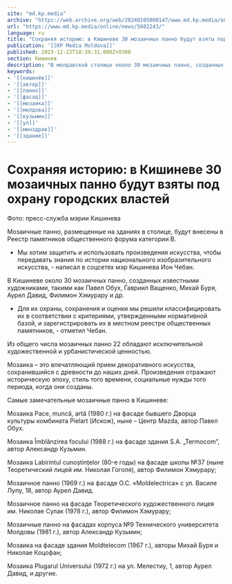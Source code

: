 ```yaml
---
site: "md.kp.media"
archive: "https://web.archive.org/web/20240105000147/www.md.kp.media/online/news/5602243/"
url: "https://www.md.kp.media/online/news/5602243/"
language: ru
title: "Сохраняя историю: в Кишиневе 30 мозаичных панно будут взяты под охрану городских властей"
publication: '[[KP Media Moldova]]'
published: 2023-12-22T18:39:31.000Z+0300
section: Кишинев
description: "В молдавской столице около 30 мозаичных панно, созданных известными художниками, такими как Павел Обух, Гавриил Ващенко, Михай Буря, Аурел Давид, Филимон Хэмурару и другие"
keywords:
- '[[кишинёв]]'
- '[[автор]]'
- '[[панно]]'
- '[[фасад]]'
- '[[мозаика]]'
- '[[молдова]]'
- '[[кузьмин]]'
- '[[ул]]'
- '[[минздрав]]'
- '[[здание]]'
---
```


# Сохраняя историю: в Кишиневе 30 мозаичных панно будут взяты под охрану городских властей

Фото: пресс-служба мэрии Кишинева

Мозаичные панно, размещенные на зданиях в столице, будут внесены в Реестр памятников общественного форума категории В.

- Мы хотим защитить и использовать произведения искусства, чтобы передавать знания по истории национального изобразительного искусства, - написал в соцсетях мэр Кишинева Ион Чебан.

В Кишиневе около 30 мозаичных панно, созданных известными художниками, такими как Павел Обух, Гавриил Ващенко, Михай Буря, Аурел Давид, Филимон Хэмурару и др.

- Для их охраны, сохранения и оценки мы решили классифицировать их в соответствии с критериями, утвержденными нормативной базой, и зарегистрировать их в местном реестре общественных памятников, - отметил Чебан.

Из общего числа мозаичных панно 22 обладают исключительной художественной и урбанистической ценностью.

Мозаика – это впечатляющий прием декоративного искусства, сохранившийся с древности до наших дней. Произведения отражают историческую эпоху, стиль того времени, социальные нужды того периода, когда они созданы.

Самые замечательные мозаичные панно в Кишиневе:

Мозаика Pace, muncă, artă (1980 г.) на фасаде бывшего Дворца культуры комбината Pielart (Искож), ныне – Центр Mazda, автор Павел Обух.

Мозаика Îmblânzirea focului (1988 г.) на фасаде здания S.A. „Termocom”, автор Александр Кузьмин.

Мозаика Labirintul cunoștințelor (80-е годы) на фасаде школы №37 (ныне Теоретический лицей им. Николая Гоголя), автор Филимон Хэмурару;

Мозаичное панно (1969 г.) на фасаде О.С. «Moldelectrica» с ул. Василе Лупу, 18, автор Аурел Давид.

Мозаичное панно на фасаде Теоретического художественного лицея им. Николае Сулак (1978 г.), автор Филимон Хэмурару;

Мозаичные панно на фасадах корпуса №9 Технического университета Молдовы (1981 г.), автор Александр Кузьмин;

Мозаика на фасаде здания Moldtelecom (1967 г.), авторы Михай Буря и Николае Коцофан;

Мозаика Plugarul Universului (1972 г.) на ул. Мелестиу, 1, автор Аурел Давид, и другие.